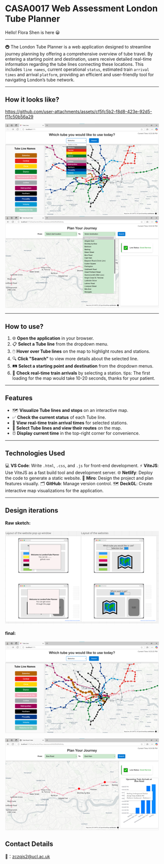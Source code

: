 # CASA0017 Web Assessment London Tube Planner

Hello! Flora Shen is here 😀

---
🚇 The London Tube Planner is a web application designed to streamline journey planning by offering a comprehensive overview of tube travel. By entering a starting point and destination, users receive detailed real-time information regarding the tube lines connecting these locations. This includes `line names`, current operational `status`, estimated train `arrival times` and arrival `platform`, providing an efficient and user-friendly tool for navigating London’s tube network.

---

## How it looks like?

https://github.com/user-attachments/assets/cf5fc5b2-f8d8-423e-92d5-f11c50b56a29


![](https://raw.githubusercontent.com/JY-SHENNNN/casa0017-web-assessment/refs/heads/main/Group%20Report/src/index2.png)
![](https://raw.githubusercontent.com/JY-SHENNNN/casa0017-web-assessment/refs/heads/main/Group%20Report/src/line2.png)

---
## How to use?
1. 🌐 **Open the application** in your browser.
2. 📋 **Select a Tube line** from the dropdown menu.
3. 🖱️ **Hover over Tube lines** on the map to highlight routes and stations.
4. 🔍 **Click "Search"** to view more details about the selected line.
5. 🛤️ **Select a starting point and destination** from the dropdown menus.
6. 🚉 **Check real-time train arrivals** by selecting a station.
tips: The first loading for the map would take 10-20 seconds, thanks for your patient.

---
## Features
- 🗺️ **Visualize Tube lines and stops** on an interactive map.
- ✅ **Check the current status** of each Tube line.
- 🚉 **View real-time train arrival times** for selected stations.
- 📍  **Select Tube lines and view their routes** on the map.
- ⏰ **Display current time** in the top-right corner for convenience.

---
## Technologies Used
💻 **VS Code**: Write `.html`, `.css`, and `.js` for front-end development.
⚡ **ViteJS**: Use ViteJS as a fast build tool and development server.
🌐 **Netlify**: Deploy the code to generate a static website.
🎨 **Miro**: Design the project and plan features visually.
🗂️ **GitHub**: Manage version control.
🗺️ **DeckGL**: Create interactive map visualizations for the application.



---

## Design iterations

#### Raw sketch:
![](https://raw.githubusercontent.com/JY-SHENNNN/casa0017-web-assessment/refs/heads/main/Group%20Report/src/website%20layout.png)

#### final:
![](https://raw.githubusercontent.com/JY-SHENNNN/casa0017-web-assessment/refs/heads/main/Group%20Report/src/index1.png)

![](https://raw.githubusercontent.com/JY-SHENNNN/casa0017-web-assessment/refs/heads/main/Group%20Report/src/line3.png)


##  Contact Details
📧：zczqjs2@ucl.ac.uk

